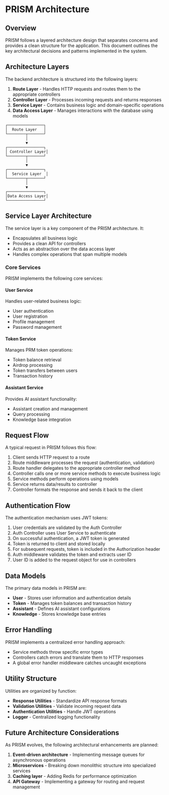 # PRISM Architecture

## Overview

PRISM follows a layered architecture design that separates concerns and provides a clean structure for the application. This document outlines the key architectural decisions and patterns implemented in the system.

## Architecture Layers

The backend architecture is structured into the following layers:

1. **Route Layer** - Handles HTTP requests and routes them to the appropriate controllers
2. **Controller Layer** - Processes incoming requests and returns responses
3. **Service Layer** - Contains business logic and domain-specific operations
4. **Data Access Layer** - Manages interactions with the database using models

```
┌────────────────┐
│  Route Layer   │
└────────┬───────┘
         │
         ▼
┌────────────────┐
│ Controller Layer│
└────────┬───────┘
         │
         ▼
┌────────────────┐
│  Service Layer  │
└────────┬───────┘
         │
         ▼
┌────────────────┐
│Data Access Layer│
└────────────────┘
```

## Service Layer Architecture

The service layer is a key component of the PRISM architecture. It:

- Encapsulates all business logic
- Provides a clean API for controllers
- Acts as an abstraction over the data access layer
- Handles complex operations that span multiple models

### Core Services

PRISM implements the following core services:

#### User Service

Handles user-related business logic:
- User authentication
- User registration
- Profile management
- Password management

#### Token Service

Manages PRM token operations:
- Token balance retrieval
- Airdrop processing
- Token transfers between users
- Transaction history

#### Assistant Service

Provides AI assistant functionality:
- Assistant creation and management
- Query processing
- Knowledge base integration

## Request Flow

A typical request in PRISM follows this flow:

1. Client sends HTTP request to a route
2. Route middleware processes the request (authentication, validation)
3. Route handler delegates to the appropriate controller method
4. Controller calls one or more service methods to execute business logic
5. Service methods perform operations using models
6. Service returns data/results to controller
7. Controller formats the response and sends it back to the client

## Authentication Flow

The authentication mechanism uses JWT tokens:

1. User credentials are validated by the Auth Controller
2. Auth Controller uses User Service to authenticate
3. On successful authentication, a JWT token is generated
4. Token is returned to client and stored locally
5. For subsequent requests, token is included in the Authorization header
6. Auth middleware validates the token and extracts user ID
7. User ID is added to the request object for use in controllers

## Data Models

The primary data models in PRISM are:

- **User** - Stores user information and authentication details
- **Token** - Manages token balances and transaction history
- **Assistant** - Defines AI assistant configurations
- **Knowledge** - Stores knowledge base entries

## Error Handling

PRISM implements a centralized error handling approach:

- Service methods throw specific error types
- Controllers catch errors and translate them to HTTP responses
- A global error handler middleware catches uncaught exceptions

## Utility Structure

Utilities are organized by function:

- **Response Utilities** - Standardize API response formats
- **Validation Utilities** - Validate incoming request data
- **Authentication Utilities** - Handle JWT operations
- **Logger** - Centralized logging functionality

## Future Architecture Considerations

As PRISM evolves, the following architectural enhancements are planned:

1. **Event-driven architecture** - Implementing message queues for asynchronous operations
2. **Microservices** - Breaking down monolithic structure into specialized services
3. **Caching layer** - Adding Redis for performance optimization
4. **API Gateway** - Implementing a gateway for routing and request management 